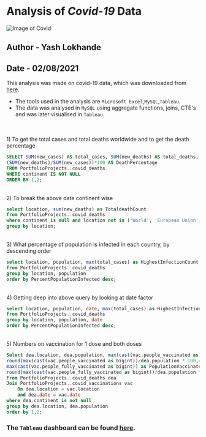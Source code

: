 
# Analysis of *Covid-19* Data
![Image of Covid](https://phil.cdc.gov//PHIL_Images/23312/23312_lores.jpg)
## Author - Yash Lokhande
## Date - 02/08/2021

This analysis was made on covid-19 data, which was downloaded from [here](https://ourworldindata.org/covid-deaths).

* The tools used in the analysis are `Microsoft Excel`,`MySQL`,`Tableau`.
* The data was analysed in `MySQL` using aggregate functions, joins, CTE's and was later visualised in `Tableau`.



<br />
<br />
1) To get the total cases and total deaths worldwide and to get the death percentage

```sql
SELECT SUM(new_cases) AS total_cases, SUM(new_deaths) AS total_deaths, 
(SUM(new_deaths)/SUM(new_cases))*100 AS DeathPercentage
FROM PortfolioProjects..covid_deaths
WHERE continent IS NOT NULL
ORDER BY 1,2;
```
<br />
2) To break the above date continent wise

```sql
select location, sum(new_deaths) as TotaldeathCount
from PortfolioProjects..covid_deaths
where continent is null and location not in ('World', 'European Union', 'International')
group by location;
```
<br />
3) What percentage of population is infected in each country, by descending order

```sql
select location, population, max(total_cases) as HighestInfectionCount, round(max(total_cases)/population * 100,4) as PercentPopulationInfected
from PortfolioProjects..covid_deaths
group by location, population
order by PercentPopulationInfected desc;
```
<br />
4) Getting deep into above query by looking at date factor

```sql
select location, population, date, max(total_cases) as HighestInfectionCount, round(max(total_cases)/population * 100,4) as PercentPopulationInfected
from PortfolioProjects..covid_deaths
group by location, population, date
order by PercentPopulationInfected desc;
```
<br />
5) Numbers on vaccination for 1 dose and both doses

```sql
Select dea.location, dea.population, max(cast(vac.people_vaccinated as bigint)) as PopulationVaccinatedOneDose, 
round(max(cast(vac.people_vaccinated as bigint))/dea.population * 100,4) as PercentPopulationVaccinated, 
max(cast(vac.people_fully_vaccinated as bigint)) as PopulationVaccinatedFully, 
round(max(cast(vac.people_fully_vaccinated as bigint))/dea.population * 100,4) as PercentPopulationFullVaccinated
From PortfolioProjects..covid_deaths dea
Join PortfolioProjects..covid_vaccinations vac
	On dea.location = vac.location
	and dea.date = vac.date
where dea.continent is not null
group by dea.location, dea.population
order by 1,2;
```
### The `Tableau` dashboard can be found [here](https://public.tableau.com/app/profile/yash8475/viz/CovidDashboard_16279127165560/Dashboard1).
